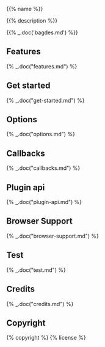 {{% name %}}

{{% description %}}

{{% _.doc('bagdes.md') %}}

## Features
{% _.doc("features.md") %}

## Get started
{% _.doc("get-started.md") %}

## Options
{% _.doc("options.md") %}

## Callbacks
{% _.doc("callbacks.md") %}

## Plugin api
{% _.doc("plugin-api.md") %}

## Browser Support
{% _.doc("browser-support.md") %}

## Test
{% _.doc("test.md") %}

## Credits
{% _.doc("credits.md") %}

## Copyright
{% copyright %} {% license %}
